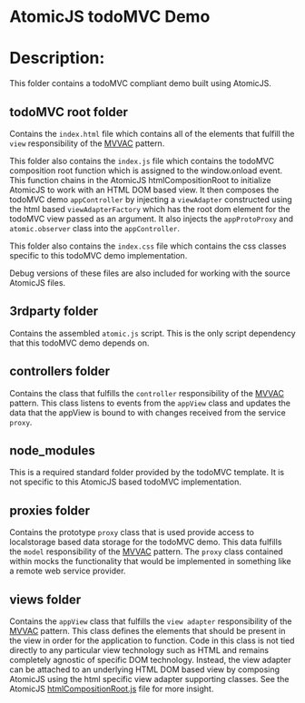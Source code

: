 AtomicJS todoMVC Demo
======

# Description:
This folder contains a todoMVC compliant demo built using AtomicJS.

## todoMVC root folder
Contains the `index.html` file which contains all of the elements that fulfill the `view` responsibility of the [MVVAC](http://tyreejackson.com/model-view-view-adapter-controller-with-atomicjs/) pattern.

This folder also contains the `index.js` file which contains the todoMVC composition root function which is assigned to the window.onload event.  This function chains in the AtomicJS htmlCompositionRoot to initialize AtomicJS to work with an HTML DOM based view.  It then composes the todoMVC demo `appController` by injecting a `viewAdapter` constructed using the html based `viewAdapterFactory` which has the root dom element for the todoMVC view passed as an argument.  It also injects the `appProtoProxy` and `atomic.observer` class into the `appController`.

This folder also contains the `index.css` file which contains the css classes specific to this todoMVC demo implementation.

Debug versions of these files are also included for working with the source AtomicJS files.

## 3rdparty folder
Contains the assembled `atomic.js` script.  This is the only script dependency that this todoMVC demo depends on.

## controllers folder
Contains the class that fulfills the `controller` responsibility of the [MVVAC](http://tyreejackson.com/model-view-view-adapter-controller-with-atomicjs/) pattern.  This class listens to events from the `appView` class and updates the data that the appView is bound to with changes received from the service `proxy`.

## node_modules
This is a required standard folder provided by the todoMVC template.  It is not specific to this AtomicJS based todoMVC implementation.

## proxies folder
Contains the prototype `proxy` class that is used provide access to localstorage based data storage for the todoMVC demo.  This data fulfills the `model` responsibility of the [MVVAC](http://tyreejackson.com/model-view-view-adapter-controller-with-atomicjs/) pattern.  The `proxy` class contained within mocks the functionality that would be implemented in something like a remote web service provider.

## views folder
Contains the `appView` class that fulfills the `view adapter` responsibility of the [MVVAC](http://tyreejackson.com/model-view-view-adapter-controller-with-atomicjs/) pattern.  This class defines the elements that should be present in the view in order for the application to function.  Code in this class is not tied directly to any particular view technology such as HTML and remains completely agnostic of specific DOM technology.  Instead, the view adapter can be attached to an underlying HTML DOM based view by composing AtomicJS using the html specific view adapter supporting classes.  See the AtomicJS [htmlCompositionRoot.js](https://github.com/TyreeJackson/atomic/blob/master/AtomicJS/atomic/scripts/htmlCompositionRoot.js) file for more insight.


